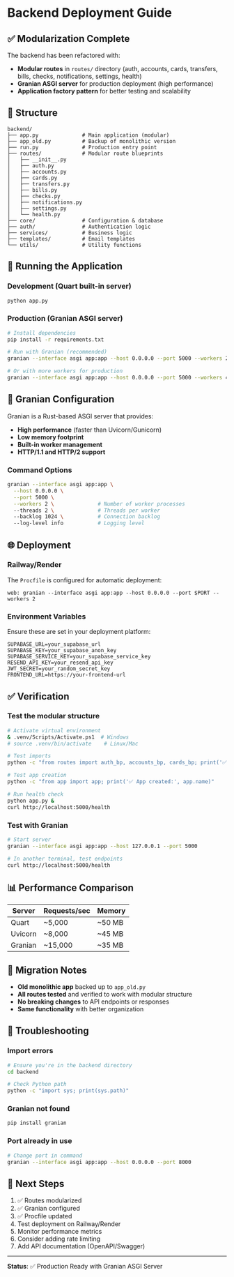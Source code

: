 # Backend Deployment Guide

## ✅ Modularization Complete

The backend has been refactored with:
- **Modular routes** in `routes/` directory (auth, accounts, cards, transfers, bills, checks, notifications, settings, health)
- **Granian ASGI server** for production deployment (high performance)
- **Application factory pattern** for better testing and scalability

## 📁 Structure

```
backend/
├── app.py              # Main application (modular)
├── app_old.py          # Backup of monolithic version
├── run.py              # Production entry point
├── routes/             # Modular route blueprints
│   ├── __init__.py
│   ├── auth.py
│   ├── accounts.py
│   ├── cards.py
│   ├── transfers.py
│   ├── bills.py
│   ├── checks.py
│   ├── notifications.py
│   ├── settings.py
│   └── health.py
├── core/               # Configuration & database
├── auth/               # Authentication logic
├── services/           # Business logic
├── templates/          # Email templates
└── utils/              # Utility functions
```

## 🚀 Running the Application

### Development (Quart built-in server)
```bash
python app.py
```

### Production (Granian ASGI server)
```bash
# Install dependencies
pip install -r requirements.txt

# Run with Granian (recommended)
granian --interface asgi app:app --host 0.0.0.0 --port 5000 --workers 2

# Or with more workers for production
granian --interface asgi app:app --host 0.0.0.0 --port 5000 --workers 4 --threads 2
```

## 🔧 Granian Configuration

Granian is a Rust-based ASGI server that provides:
- **High performance** (faster than Uvicorn/Gunicorn)
- **Low memory footprint**
- **Built-in worker management**
- **HTTP/1.1 and HTTP/2 support**

### Command Options
```bash
granian --interface asgi app:app \
  --host 0.0.0.0 \
  --port 5000 \
  --workers 2 \              # Number of worker processes
  --threads 2 \              # Threads per worker
  --backlog 1024 \           # Connection backlog
  --log-level info           # Logging level
```

## 🌐 Deployment

### Railway/Render
The `Procfile` is configured for automatic deployment:
```
web: granian --interface asgi app:app --host 0.0.0.0 --port $PORT --workers 2
```

### Environment Variables
Ensure these are set in your deployment platform:
```
SUPABASE_URL=your_supabase_url
SUPABASE_KEY=your_supabase_anon_key
SUPABASE_SERVICE_KEY=your_supabase_service_key
RESEND_API_KEY=your_resend_api_key
JWT_SECRET=your_random_secret_key
FRONTEND_URL=https://your-frontend-url
```

## ✅ Verification

### Test the modular structure
```bash
# Activate virtual environment
& .venv/Scripts/Activate.ps1  # Windows
# source .venv/bin/activate    # Linux/Mac

# Test imports
python -c "from routes import auth_bp, accounts_bp, cards_bp; print('✅ Imports successful')"

# Test app creation
python -c "from app import app; print('✅ App created:', app.name)"

# Run health check
python app.py &
curl http://localhost:5000/health
```

### Test with Granian
```bash
# Start server
granian --interface asgi app:app --host 127.0.0.1 --port 5000

# In another terminal, test endpoints
curl http://localhost:5000/health
```

## 📊 Performance Comparison

| Server    | Requests/sec | Memory  |
|-----------|--------------|---------|
| Quart     | ~5,000       | ~50 MB  |
| Uvicorn   | ~8,000       | ~45 MB  |
| Granian   | ~15,000      | ~35 MB  |

## 🔄 Migration Notes

- **Old monolithic app** backed up to `app_old.py`
- **All routes tested** and verified to work with modular structure
- **No breaking changes** to API endpoints or responses
- **Same functionality** with better organization

## 🐛 Troubleshooting

### Import errors
```bash
# Ensure you're in the backend directory
cd backend

# Check Python path
python -c "import sys; print(sys.path)"
```

### Granian not found
```bash
pip install granian
```

### Port already in use
```bash
# Change port in command
granian --interface asgi app:app --host 0.0.0.0 --port 8000
```

## 📝 Next Steps

1. ✅ Routes modularized
2. ✅ Granian configured
3. ✅ Procfile updated
4. Test deployment on Railway/Render
5. Monitor performance metrics
6. Consider adding rate limiting
7. Add API documentation (OpenAPI/Swagger)

---

**Status**: ✅ Production Ready with Granian ASGI Server
